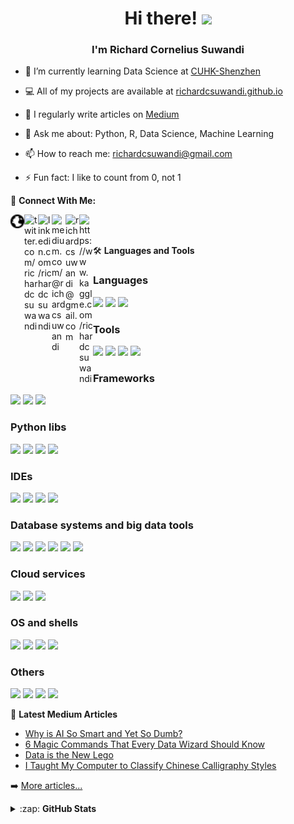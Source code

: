 <h1 align="center">Hi there! <img src="https://media.giphy.com/media/hvRJCLFzcasrR4ia7z/giphy.gif" width="40px"></h1>
<h3 align="center">I'm Richard Cornelius Suwandi</h3>

- 🌱 I’m currently learning Data Science at [CUHK-Shenzhen](https://cuhk.edu.cn)

- 💻 All of my projects are available at [richardcsuwandi.github.io](https://richardcsuwandi.github.io)

- 📝 I regularly write articles on [Medium](https://www.medium.com/@richardcsuwandi)

- 💬 Ask me about: Python, R, Data Science, Machine Learning

- 📫 How to reach me: richardcsuwandi@gmail.com

- ⚡ Fun fact: I like to count from 0, not 1

🔗 **Connect With Me:**

[<img align="left" alt="richardcsuwandi.github.io" width="22px" src="https://raw.githubusercontent.com/iconic/open-iconic/master/svg/globe.svg" />][Website]
[<img align="left" alt="twitter.com/richardcsuwandi" width="22px" src="https://cdn.jsdelivr.net/npm/simple-icons@v3/icons/twitter.svg" />][Twitter]
[<img align="left" alt="linkedin.com/richardcsuwandi" width="22px" src="https://cdn.jsdelivr.net/npm/simple-icons@v3/icons/linkedin.svg" />][LinkedIn]
[<img align="left" alt="medium.com/@richardcsuwandi" width="22px" src="http://simpleicons.org/icons/medium.svg" />][Medium]
[<img align="left" alt="richardcsuwandi@gmail.com" width="22px" src="http://simpleicons.org/icons/gmail.svg" />][Email]
[<img align="left" alt="https://www.kaggle.com/richardcsuwandi" width="22px" src="http://simpleicons.org/icons/kaggle.svg" />][Kaggle]

<br />
<br />

🛠️ **Languages and Tools**

### Languages
![](https://img.shields.io/badge/Code-Python-informational?style=flat&logo=python&logoColor=white&color=3776AB)
![](https://img.shields.io/badge/Code-Julia-informational?style=flat&logo=julia&logoColor=white&color=9558B2)
![](https://img.shields.io/badge/Code-LaTeX-informational?style=flat&logo=LaTeX&logoColor=white&color=008080)

### Tools
![](https://img.shields.io/badge/Code-Jupyter-informational?style=flat&logo=jupyter&logoColor=white&color=F37626)
![](https://img.shields.io/badge/Code-Git-informational?style=flat&logo=Git&logoColor=white&color=F05032)
![](https://img.shields.io/badge/Code-Colab-informational?style=flat&logo=google-colab&logoColor=white&color=F4B400)
![](https://img.shields.io/badge/Code-Docker-informational?style=flat&logo=docker&logoColor=white&color=2496ED)

### Frameworks   
![](https://img.shields.io/badge/Code-TensorFlow-informational?style=flat&logo=TensorFlow&logoColor=white&color=FF6F00)
![](https://img.shields.io/badge/Code-Keras-informational?style=flat&logo=Keras&logoColor=white&color=D00000)
![](https://img.shields.io/badge/Code-PyTorch-informational?style=flat&logo=PyTorch&logoColor=white&color=EE4C2C)

### Python libs
![](https://img.shields.io/badge/Code-Pandas-informational?style=flat&logo=pandas&logoColor=white&color=150458)
![](https://img.shields.io/badge/Code-NumPy-informational?style=flat&logo=numpy&logoColor=white&color=013243)
![](https://img.shields.io/badge/Code-SciPy-informational?style=flat&logo=scipy&logoColor=white&color=8CAAE6)
![](https://img.shields.io/badge/Code-ScikitLearn-informational?style=flat&logo=scikit-learn&logoColor=white&color=F7931E)

### IDEs
![](https://img.shields.io/badge/Code-VSCode-informational?style=flat&logo=visual-studio-code&logoColor=white&color=0078d7)
![](https://img.shields.io/badge/Code-Atom-informational?style=flat&logo=atom&logoColor=white&color=66595C)
![](https://img.shields.io/badge/Code-Vim-informational?style=flat&logo=vim&logoColor=white&color=019733)
![](https://img.shields.io/badge/Code-RStudio-informational?style=flat&logo=rstudio&logoColor=white&color=75AADB)

### Database systems and big data tools
![](https://img.shields.io/badge/SQLite-informational?style=flat&logo=sqlite&logoColor=white&color=003B57)
![](https://img.shields.io/badge/MySQL-informational?style=flat&logo=mysql&logoColor=white&color=4479A1)
![](https://img.shields.io/badge/PostgreSQL-informational?style=flat&logo=postgresql&logoColor=white&color=336791)
![](https://img.shields.io/badge/MongoDB-informational?style=flat&logo=mongodb&logoColor=white&color=47A248)
![](https://img.shields.io/badge/Apache-informational?style=flat&logo=apache&logoColor=white&color=D22128)
![](https://img.shields.io/badge/ApacheSpark-informational?style=flat&logo=apache-spark&logoColor=white&color=E25A1C)

### Cloud services
![](https://img.shields.io/badge/Azure-informational?style=flat&logo=microsoft-azure&logoColor=white&color=0089D6)
![](https://img.shields.io/badge/GoogleCloud-informational?style=flat&logo=google-cloud&logoColor=white&color=4285F4)
![](https://img.shields.io/badge/AWS-informational?style=flat&logo=amazon-aws&logoColor=white&color=232F3E)

### OS and shells
![](https://img.shields.io/badge/OS-Linux-informational?style=flat&logo=linux&logoColor=white&color=FCC624)
![](https://img.shields.io/badge/OS-Windows-informational?style=flat&logo=windows&logoColor=white&color=0078D6)
![](https://img.shields.io/badge/Ubuntu-informational?style=flat&logo=ubuntu&logoColor=white&color=E95420)
![](https://img.shields.io/badge/Shell-Bash-informational?style=flat&logo=gnu-bash&logoColor=white&color=4EAA25)

### Others
![](https://img.shields.io/badge/GitHub-informational?style=flat&logo=github&logoColor=white&color=181717)
![](https://img.shields.io/badge/VirtualBox-informational?style=flat&logo=virtualbox&logoColor=white&color=183A61)
![](https://img.shields.io/badge/Wolfram-informational?style=flat&logo=wolfram&logoColor=white&color=DD1100)
![](https://img.shields.io/badge/Overleaf-informational?style=flat&logo=overleaf&logoColor=white&color=47A141)

📕 **Latest Medium Articles**
<!-- BLOG-POST-LIST:START -->
- [Why is AI So Smart and Yet So Dumb?](https://towardsdatascience.com/why-ai-is-so-smart-and-yet-so-dumb-c156cc87fafa?source=rss-727a207951a0------2)
- [6 Magic Commands That Every Data Wizard Should Know](https://towardsdatascience.com/6-magic-commands-that-every-data-wizard-should-know-87eaf9e2567c?source=rss-727a207951a0------2)
- [Data is the New Lego](https://towardsdatascience.com/data-is-the-new-lego-bc634cc8a795?source=rss-727a207951a0------2)
- [I Taught My Computer to Classify Chinese Calligraphy Styles](https://towardsdatascience.com/i-taught-my-computer-to-classify-chinese-calligraphy-styles-4d0160478ce1?source=rss-727a207951a0------2)
<!-- BLOG-POST-LIST:END -->
➡️ [More articles...](https://medium.com/@richardcsuwandi)

<details>
  <summary>:zap: <b>GitHub Stats</b></summary>

  <img align="left" alt="richardcsuwandi's Github Stats" src="https://github-readme-stats.richardcsuwandi.vercel.app/api?username=richardcsuwandi&show_icons=true&hide_border=true" />

</details>

[Website]: https://richardcsuwandi.github.io
[Twitter]: https://twitter.com/richardcsuwandi
[LinkedIn]: https://linkedin.com/in/richardcsuwandi
[Medium]: https://medium.com/@richardcsuwandi
[Email]: mailto:richardcsuwandi@gmail.com
[Kaggle]: https://www.kaggle.com/richardcsuwandi
